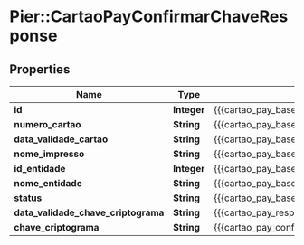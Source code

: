 # Pier::CartaoPayConfirmarChaveResponse

## Properties
Name | Type | Description | Notes
------------ | ------------- | ------------- | -------------
**id** | **Integer** | {{{cartao_pay_base_response_id_value}}} | [optional] 
**numero_cartao** | **String** | {{{cartao_pay_base_response_numero_cartao_value}}} | [optional] 
**data_validade_cartao** | **String** | {{{cartao_pay_base_response_data_validade_cartao_value}}} | [optional] 
**nome_impresso** | **String** | {{{cartao_pay_base_response_nome_impresso_value}}} | [optional] 
**id_entidade** | **Integer** | {{{cartao_pay_base_response_id_entidade_value}}} | [optional] 
**nome_entidade** | **String** | {{{cartao_pay_base_response_nome_entidade_value}}} | [optional] 
**status** | **String** | {{{cartao_pay_base_response_status_value}}} | [optional] 
**data_validade_chave_criptograma** | **String** | {{{cartao_pay_response_data_validade_chave_criptograma_value}}} | [optional] 
**chave_criptograma** | **String** | {{{cartao_pay_confirmar_chave_response_chave_criptograma_value}}} | [optional] 


